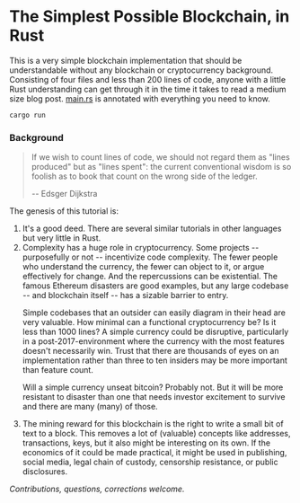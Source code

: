 # The Simplest Possible Blockchain, in Rust

This is a very simple blockchain implementation that should be understandable without any blockchain or cryptocurrency background. Consisting of four files and less than 200 lines of code, anyone with a little Rust understanding can get through it in the time it takes to read a medium size blog post. [main.rs](src/main.rs) is annotated with everything you need to know.

```shell
cargo run
```

### Background


> If we wish to count lines of code, we should not regard them as "lines produced" but as "lines spent": the current conventional wisdom is so foolish as to book that count on the wrong side of the ledger.
>
> -- Edsger Dijkstra


The genesis of this tutorial is:

<ol>
<li>It's a good deed. There are several similar tutorials in other languages but very little in Rust.</li>

<li>Complexity has a huge role in cryptocurrency. Some projects -- purposefully or not -- incentivize code complexity. The fewer people who understand the currency, the fewer can object to it, or argue effectively for change. And the repercussions can be existential. The famous Ethereum disasters are good examples, but any large codebase -- and blockchain itself -- has a sizable barrier to entry.

Simple codebases that an outsider can easily diagram in their head are very valuable. How minimal can a functional cryptocurrency be? Is it less than 1000 lines? A simple currency could be disruptive, particularly in a post-2017-environment where the currency with the most features doesn't necessarily win. Trust that there are thousands of eyes on an implementation rather than three to ten insiders may be more important than feature count.

Will a simple currency unseat bitcoin? Probably not. But it will be more resistant to disaster than one that needs investor excitement to survive and there are many (many) of those.</li>

<li>The mining reward for this blockchain is the right to write a small bit of text to a block. This removes a lot of (valuable) concepts like addresses, transactions, keys, but it also might be interesting on its own. If the economics of it could be made practical, it might be used in publishing, social media, legal chain of custody, censorship resistance, or public disclosures.</li>
</ol>

_Contributions, questions, corrections welcome._
